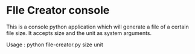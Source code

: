 # FIle Creator console
 This is a console python application which will generate a file of a certain file size.
 It accepts size and the unit as system arguments.

 Usage :
 python file-creator.py size unit
